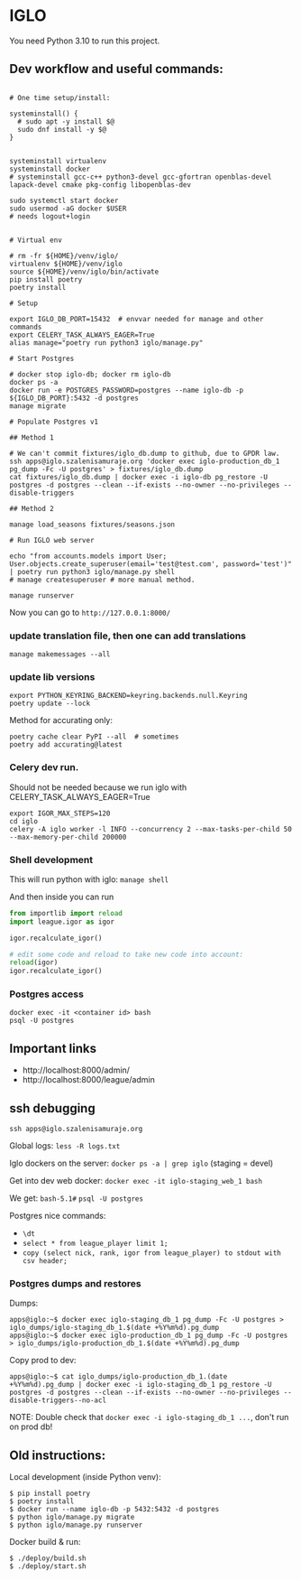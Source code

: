 # IGLO

You need Python 3.10 to run this project.

## Dev workflow and useful commands:

```

# One time setup/install:

systeminstall() {
  # sudo apt -y install $@
  sudo dnf install -y $@
}


systeminstall virtualenv
systeminstall docker
# systeminstall gcc-c++ python3-devel gcc-gfortran openblas-devel lapack-devel cmake pkg-config libopenblas-dev

sudo systemctl start docker
sudo usermod -aG docker $USER
# needs logout+login


# Virtual env

# rm -fr ${HOME}/venv/iglo/
virtualenv ${HOME}/venv/iglo
source ${HOME}/venv/iglo/bin/activate
pip install poetry
poetry install

# Setup

export IGLO_DB_PORT=15432  # envvar needed for manage and other commands
export CELERY_TASK_ALWAYS_EAGER=True
alias manage="poetry run python3 iglo/manage.py"

# Start Postgres

# docker stop iglo-db; docker rm iglo-db
docker ps -a
docker run -e POSTGRES_PASSWORD=postgres --name iglo-db -p ${IGLO_DB_PORT}:5432 -d postgres
manage migrate

# Populate Postgres v1

## Method 1

# We can't commit fixtures/iglo_db.dump to github, due to GPDR law.
ssh apps@iglo.szalenisamuraje.org 'docker exec iglo-production_db_1 pg_dump -Fc -U postgres' > fixtures/iglo_db.dump
cat fixtures/iglo_db.dump | docker exec -i iglo-db pg_restore -U postgres -d postgres --clean --if-exists --no-owner --no-privileges --disable-triggers

## Method 2

manage load_seasons fixtures/seasons.json

# Run IGLO web server

echo "from accounts.models import User; User.objects.create_superuser(email='test@test.com', password='test')" | poetry run python3 iglo/manage.py shell
# manage createsuperuser # more manual method.

manage runserver

```

Now you can go to `http://127.0.0.1:8000/`

### update translation file, then one can add translations

`manage makemessages --all`

### update lib versions

```
export PYTHON_KEYRING_BACKEND=keyring.backends.null.Keyring
poetry update --lock
```

Method for accurating only:
```
poetry cache clear PyPI --all  # sometimes
poetry add accurating@latest
```

### Celery dev run.
Should not be needed because we run iglo with CELERY_TASK_ALWAYS_EAGER=True

```
export IGOR_MAX_STEPS=120
cd iglo
celery -A iglo worker -l INFO --concurrency 2 --max-tasks-per-child 50 --max-memory-per-child 200000
```

### Shell development

This will run python with iglo:
`manage shell`

And then inside you can run

```python
from importlib import reload
import league.igor as igor

igor.recalculate_igor()

# edit some code and reload to take new code into account:
reload(igor)
igor.recalculate_igor()

```

### Postgres access

```
docker exec -it <container id> bash
psql -U postgres
```


## Important links

- http://localhost:8000/admin/
- http://localhost:8000/league/admin

## ssh debugging

`ssh apps@iglo.szalenisamuraje.org`

Global logs:
`less -R logs.txt`

Iglo dockers on the server:
`docker ps -a | grep iglo`
(staging = devel)

Get into dev web docker:
`docker exec -it iglo-staging_web_1 bash`


We get: `bash-5.1#`
`psql -U postgres`

Postgres nice commands:

- `\dt`
- `select * from league_player limit 1;`
- `copy (select nick, rank, igor from league_player) to stdout with csv header;`

### Postgres dumps and restores

Dumps:
```
apps@iglo:~$ docker exec iglo-staging_db_1 pg_dump -Fc -U postgres > iglo_dumps/iglo-staging_db_1.$(date +%Y%m%d).pg_dump
apps@iglo:~$ docker exec iglo-production_db_1 pg_dump -Fc -U postgres > iglo_dumps/iglo-production_db_1.$(date +%Y%m%d).pg_dump
```

Copy prod to dev:
```
apps@iglo:~$ cat iglo_dumps/iglo-production_db_1.(date +%Y%m%d).pg_dump | docker exec -i iglo-staging_db_1 pg_restore -U postgres -d postgres --clean --if-exists --no-owner --no-privileges --disable-triggers--no-acl
```
NOTE: Double check that `docker exec -i iglo-staging_db_1 ...`, don't run on prod db!


## Old instructions:

Local development (inside Python venv):

```
$ pip install poetry
$ poetry install
$ docker run --name iglo-db -p 5432:5432 -d postgres
$ python iglo/manage.py migrate
$ python iglo/manage.py runserver
```

Docker build & run:

```
$ ./deploy/build.sh
$ ./deploy/start.sh
```
